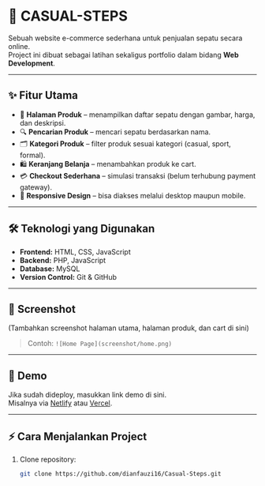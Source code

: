 # 👟 CASUAL-STEPS
Sebuah website e-commerce sederhana untuk penjualan sepatu secara online.  
Project ini dibuat sebagai latihan sekaligus portfolio dalam bidang **Web Development**.

---

## ✨ Fitur Utama
- 🛒 **Halaman Produk** – menampilkan daftar sepatu dengan gambar, harga, dan deskripsi.
- 🔍 **Pencarian Produk** – mencari sepatu berdasarkan nama.
- 🗂️ **Kategori Produk** – filter produk sesuai kategori (casual, sport, formal).
- 🛍️ **Keranjang Belanja** – menambahkan produk ke cart.
- 💳 **Checkout Sederhana** – simulasi transaksi (belum terhubung payment gateway).
- 📱 **Responsive Design** – bisa diakses melalui desktop maupun mobile.

---

## 🛠️ Teknologi yang Digunakan
- **Frontend:** HTML, CSS, JavaScript  
- **Backend:** PHP, JavaScript
- **Database:** MySQL
- **Version Control:** Git & GitHub  

---

## 📸 Screenshot
(Tambahkan screenshot halaman utama, halaman produk, dan cart di sini)  
> Contoh: `![Home Page](screenshot/home.png)`  

---

## 🚀 Demo
Jika sudah dideploy, masukkan link demo di sini.  
Misalnya via [Netlify](https://www.netlify.com/) atau [Vercel](https://vercel.com/).  

---

## ⚡ Cara Menjalankan Project
1. Clone repository:
   ```bash
   git clone https://github.com/dianfauzi16/Casual-Steps.git
